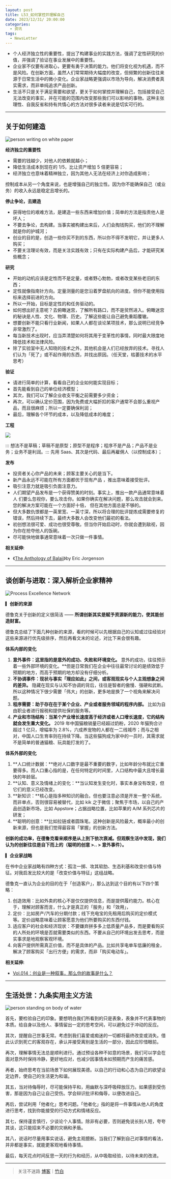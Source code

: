 ```yaml
---
layout: post
title: L53_如何掌控并理解自己
date: 2023/12/31/ 20:00:00
categories:
  - 资讯
tags:
  - NewsLetter
---
```


- 个人经济独立性的重要性，提出了构建事业的实践方法，强调了定性研究的价值，并强调了验证在事业发展中的重要性。
- 企业家不仅要有进取心，更要有勇于决策的能力。他们将变化视为机遇，而不是风险。在创新方面，虽然人们常常期待大幅度的改变，但频繁的创新往往来源于日常生活中的微小变化。企业家战略更强调以市场为导向，解决消费者真实需求，而非单纯追求产品创新。
- 生活不只是关于满足需要和欲望，更关于如何掌控并理解自己，包括接受自己无法改变的事实，并在可能的范围内改变那些我们可以影响的事物。这种主张理性、自我反省和持有共情心的方法对很多读者来说是切实可行的。

---

## 关于如何建造

![person writing on white paper](https://pics.naaln.com/blog/2024-01-07-d08ea7.jpeg-basicBlog)

**经济独立的重要性**

- 需要的钱越少，对他人的依赖就越小；
- 降低生活成本到现在的 1/5，比让资产增加 5 倍更容易；
- 经济独立也意味着精神独立，因为其他人无法在经济上对你造成影响；

控制成本从另一个角度来说，也是增强自己的独立性。因为你不能确保自己（或业务）的收入永远是稳定且增长的。

**停止争论，去建造**

- 获得地位的艰难方法，是建造一些东西来增加价值；简单的方法是指责他人是坏人；
- 不要去争论，去构建。当事实被构建出来后，人们会掏钱购买，他们的不理解就是你的护城河；
- 创业的目的是，创造一些你买不到的东西，所以你不得不发明它，并让更多人购买；
- 不要关注理论有效，而是关注实践有效；只有在实际构建产品后，才能研究某些概念；

**研究**

- 开始的动机应该是定性而不是定量，或者野心勃勃，或者改变某些老旧的东西；
- 定性就像指南针方向。定量测量的是您沿着罗盘航向的进度。但你不能使用指标来选择前进的方向。
- 所以一开始，目标是定性的和任务驱动的。
- 如何想出好主意呢？去俯瞰迷宫，了解所有路口，而不是贸然进入。俯瞰迷宫的秘诀是人性、文化、物理、历史。了解这些能让自己避免重蹈覆辙。
- 想要创新不能只看行业新闻，如果人人都在谈论某项技术，那么说明已经竞争非常激烈了。
- 每当新技术出现时，应当弄清楚如何将其用于变革性的事情，同时最大限度地降低技术和法律风险。
- 除了实验室中无人知晓的技术之外，其他机会是人们已经放弃的技术。寻找人们认为「死了」或不起作用的东西，并找出原因。（任天堂，枯萎技术的水平思考）

**验证**

- 请进行简单的计算，看看自己的企业如何能实现目标；
- 首先能看到自己的单位经济模型；
- 其次，我们可以了解企业收支平衡之前需要多少资金；
- 再次，可以确认定价范围，因为免费或大幅折扣的客户通常不会那么重视产品，而且很麻烦；所以一定要确保利润；
- 最后，理解各个环节的成本，以及降低成本的难度；

**工程**

![](https://pics.naaln.com/blog/2024-01-07-8678c4.png-basicBlog)

::: 想法不是草稿；草稿不是原型；原型不是程序；程序不是产品；产品不是业务；业务不是利润。:::
先用 Saas、其次是代码、最后再雇佣人（以控制成本）；

**发布**

- 投资者关心你产品的未来；顾客主要关心的是当下。
- 新产品永远不可能在所有方面都优于现有产品 ，推出意味着接受批评。
- 吸引注意力就是吸引负面注意力。
- 人们期望产品发布是一个获得赞美的时刻。事实上，推出一款产品通常意味着人 们要么忽视你，要么攻击你。如果你确实在解决问题，那么攻击就会到来。您的解决方案可能在一个方面好十倍， 但在其他方面总是不够的。
- 但大多数仇恨都是一英里宽、一英寸深，所以将合理的批评提炼成需要修复的错误，然后持续下去，最终大多数人会改变他们最初的看法。
- 初创想法很可爱、成功也很受尊敬。但当你开始启动时，你就会遭到敌视，因为你在抢夺他人的饭碗。
- 尽可能快地做事通常意味着一次只做一件事情。

**相关延伸**:  

- 《[The Anthology of Balaji](https://balajianthology.com/)》by Eric Jorgenson

---

## 谈创新与进取：深入解析企业家精神

![Process Excellence Network](https://pics.naaln.com/blog/2024-01-07-360e16.jpeg-basicBlog)

**▎创新的来源**

德鲁克关于创新的定义很简洁 —— **所谓创新其实是赋予资源新的能力，使其能创造财富。**

德鲁克总结了下面几种创新的来源，看的时候可以先根据自己的认知或过往经验对这些来源进行优先级排序，然后再看文末的论述，对比下来会很有趣。

**体系内部的变化**

1. **意外事件：这里指的是意外的成功、失败和环境变化。** 意外的成功，往往预示着一些外部环境的变化。**但是日常我们在企业中往往最常讨论的是绩效低于预期的地方，而高于预期的地方却没有仔细分析。
2. **不协调事件：现状与事实「理应如此」之间，或客观现实与个人主观想象之间的差异。** 隐藏在现实与认知不协调的背后，往往是智者的傲慢、强硬和武断。所以这种情况下很少需要「伟大」的创新，更多地是换了一个视角来解决问题。
3. **程序需要：助于存在在于某个企业、产业或者服务领域的程序内部。** 比如为自由职业者进行报税和提供社保的服务等。
4. **产业和市场结构：当某个产业增长速度高于经济或者人口增长速度，它的结构就会发生重大变化。** 2019 年中国猫粮销量已经超过奶粉，2020 年猫狗合计超过 1 亿只，增幅率为 2.8%，六成养宠物的人都在一二线城市；而与之相对，中国人口生育率则在持续下降。当这些猫狗成为家中的一员时，其需求就不是简单的普通猫粮、玩具能打发的了。

**体系外部的变化**

1. **人口统计数据：**绝对人口数字是最不重要的数字，比如年龄分布就比它重要得多。而人口重心指的是，在任何特定的时间里，人口结构中最大且增长最快的年龄层。
2. **认知、意义及情绪上的变化：**当认知发生变化时，事实本身没有改变，但它们的意义已经改变。
3. **新知识：**核心是指多种知识的融合。但也要注意必须是开发一整个系统，而非单点，否则很容易被替代，比如 kik 之于微信；聚焦于市场，以自己的产品创造新市场，比如 Appstore；占据战略位置，比如苹果的 A/M 系列芯片的研发；
4. **聪明的创意：**比如拉链或者圆珠笔。这种创新是风险最大，概率最小的创新来源，但也是我们觉得最容易「掌握」的创新方法。

**创新的成功率，在德鲁克看来顺序是从上到下依次衰减。但观察生活中发现，我们认为的创新往往是自下而上的（聪明的创意 >.. > 意外事件）。**



**▎企业家战略**

在书中企业家战略有四种方式：孤注一掷、攻其软肋、生态利基和改变价值与特征。对我启发比较大的是「改变价值与特征」这组战略。

德鲁克一直认为企业的目的在于「创造客户」，那么达到这个目的有以下四个策略：

1. 创造效用：比如外卖的核心不是仅仅提供信息，而是提供履约能力。核心在于，理解对顾客而言，什么才是真正的「服务」和「效用」，
2. 定价：比如房产/汽车的分期付款；线下充电宝的先租用后购买的定价模式等。定价战略意味着让顾客愿意为他们所要购买的东西付钱。
3. 适应客户的社会和经济现状：不要嫌弃拼多多上低质量产品多，而是要看购买的人所处的环境是否就需要类似的东西。不要从自己的环境出发去思考，而是实事求是地观察客观环境。
4. 向客户提供所需真正价值，而不是具体的产品。比如共享电单车低廉的租金，解决了顾客购买「出行方便」的需求，而非「购买电动车」。



**相关延伸**:  

- [Vol.014：创业是一种叙事，那么你的故事是什么？](https://xiaobot.net/post/ae7f3f3e-b4e3-4edf-b2a4-490b0de1d79a)

---

## 生活处世：九条实用主义方法

![person standing on body of water](https://pics.naaln.com/blog/2024-01-07-8db318.jpeg-basicBlog)

首先，要检验自己的印象。要想明白我们所看到的只是表象，表象并不代表事物的本质。给自身以及他人、事情留出一定的思考空间，可以避免过于冲动的反应。

其次，提醒自己世事无常。考虑到我们喜爱或痴迷的一切都将最终改变或消失。借此认识到死亡的客观存在，承认并接受离别是生活的一部分，因此应珍惜眼前。

再次，理解事情无法总是顺利进行。通过预设各种不如意的场景，我们可以学会在面对意外时保持冷静，更好地应对，也减少因事情未如预期而产生的痛苦感。

再者，始终思考在当前场景下如何展现美德。以自己的行动和心态为自己的欲望设定边界，使自己的生活更为和谐。

其五，当对待侮辱时，尽可能保持平和，用幽默与深呼吸释放压力。如果感到受伤害，那是因为自己让自己受伤。学会辩识批评和侮辱，以便改进自己。

再后，尝试利用「他者化」思考问题。「他者化」指的是将一件事情从他人的角度进行思考，找到你能接受的行动方式和情绪反应。

其七，保持谨言慎行，少谈论个人事情。除非有必要，否则避免说长别人短，夸夸其谈，这只能招来不必要的灾祸和矛盾。

其八，说话时尽量用事实说话，避免主观臆断。当我们了解到自己对事情的看法，并非都是事实，就能更客观地看待事情。

最后，每天花点时间反思一天的行为和经历，从中吸取经验，以待未来的改进。

---

> 关注不迷路 [博客](https://blog.naaln.com/)｜[竹白](https://space.zhubai.love/)
